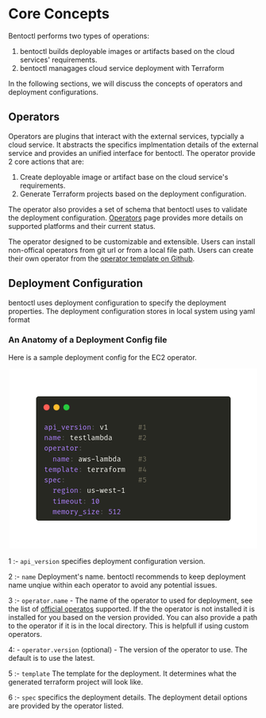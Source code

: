 # Core Concepts

Bentoctl performs two types of operations:

1. bentoctl builds deployable images or artifacts based on the cloud services' requirements.
2. bentoctl managages cloud service deployment with Terraform

In the following sections, we will discuss the concepts of operators and deployment configurations.

## Operators

Operators are plugins that interact with the external services, typcially a cloud service. It abstracts the specifics implmentation details of the external service and provides an unified interface for bentoctl. The operator provide 2 core actions that are:

1. Create deployable image or artifact base on the cloud service's requirements.
2. Generate Terraform projects based on the deployment configuration.

The operator also provides a set of schema that bentoctl uses to validate the deployment configuration. [Operators](./operators.md) page provides more details on supported platforms and their current status.

The operator designed to be customizable and extensible. Users can install non-offical operators from git url or from a local file path. Users can create their own operator from the [operator template on Github](https://github.com/bentoml/bentoctl-operator-template).

## Deployment Configuration

bentoctl uses deployment configuration to specify the deployment properties. The deployment configuration stores in local system using yaml format

### An Anatomy of a Deployment Config file

Here is a sample deployment config for the EC2 operator.

<p align="center">
  <img src="./imgs/deployment-config-concept.png" alt="sample deployment config"/>
</p>

1 :- `api_version` specifies deployment configuration version.

2 :- `name` Deployment's name. bentoctl recommends to keep deployment name unqiue within each operator to avoid any potential issues.

3 :- `operator.name` - The name of the operator to used for deployment, see the list of [official operatos]() supported. If the the operator is not installed it is installed for you based on the version provided. You can also provide a path to the operator if it is in the local directory. This is helpfull if using custom operators.

4: - `operator.version` (optional) - The version of the operator to use. The default is to use the latest.

5 :- `template` The template for the deployment. It determines what the generated terraform project will look like.

6 :- `spec` specifics the deployment details. The deployment detail options are provided by the operator listed.
